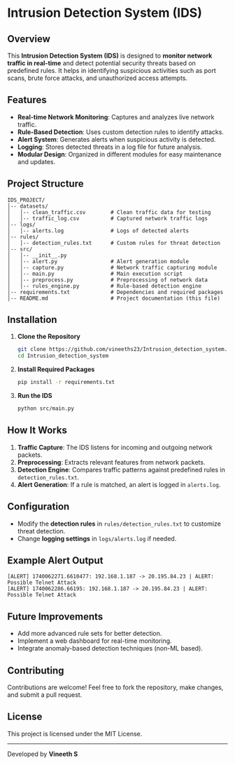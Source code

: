 # Intrusion Detection System (IDS)

## Overview

This **Intrusion Detection System (IDS)** is designed to **monitor network traffic in real-time** and detect potential security threats based on predefined rules. It helps in identifying suspicious activities such as port scans, brute force attacks, and unauthorized access attempts.

## Features

- **Real-time Network Monitoring**: Captures and analyzes live network traffic.
- **Rule-Based Detection**: Uses custom detection rules to identify attacks.
- **Alert System**: Generates alerts when suspicious activity is detected.
- **Logging**: Stores detected threats in a log file for future analysis.
- **Modular Design**: Organized in different modules for easy maintenance and updates.

## Project Structure

```
IDS_PROJECT/
│-- datasets/
│   │-- clean_traffic.csv        # Clean traffic data for testing
│   │-- traffic_log.csv          # Captured network traffic logs
│-- logs/
│   │-- alerts.log               # Logs of detected alerts
│-- rules/
│   │-- detection_rules.txt      # Custom rules for threat detection
│-- src/
│   │-- __init__.py
│   │-- alert.py                 # Alert generation module
│   │-- capture.py               # Network traffic capturing module
│   │-- main.py                  # Main execution script
│   │-- preprocess.py            # Preprocessing of network data
│   │-- rules_engine.py          # Rule-based detection engine
│-- requirements.txt             # Dependencies and required packages
│-- README.md                    # Project documentation (this file)
```

## Installation

1. **Clone the Repository**

   ```sh
   git clone https://github.com/vineeths23/Intrusion_detection_system.git
   cd Intrusion_detection_system
   ```

2. **Install Required Packages**

   ```sh
   pip install -r requirements.txt
   ```

3. **Run the IDS**

   ```sh
   python src/main.py
   ```

## How It Works

1. **Traffic Capture**: The IDS listens for incoming and outgoing network packets.
2. **Preprocessing**: Extracts relevant features from network packets.
3. **Detection Engine**: Compares traffic patterns against predefined rules in `detection_rules.txt`.
4. **Alert Generation**: If a rule is matched, an alert is logged in `alerts.log`.

## Configuration

- Modify the **detection rules** in `rules/detection_rules.txt` to customize threat detection.
- Change **logging settings** in `logs/alerts.log` if needed.

## Example Alert Output

```
[ALERT] 1740062271.6610477: 192.168.1.187 -> 20.195.84.23 | ALERT: Possible Telnet Attack
[ALERT] 1740062286.66195: 192.168.1.187 -> 20.195.84.23 | ALERT: Possible Telnet Attack
```

## Future Improvements

- Add more advanced rule sets for better detection.
- Implement a web dashboard for real-time monitoring.
- Integrate anomaly-based detection techniques (non-ML based).

## Contributing

Contributions are welcome! Feel free to fork the repository, make changes, and submit a pull request.

## License

This project is licensed under the MIT License.

---

Developed by **Vineeth S**

